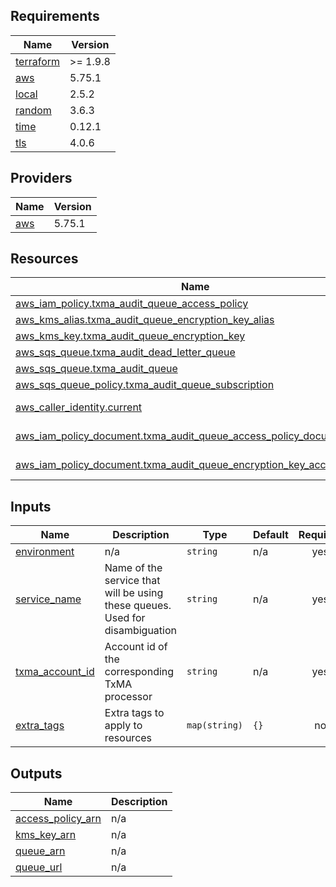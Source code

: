<!-- prettier-ignore-start -->
<!-- BEGIN_TF_DOCS -->
## Requirements

| Name | Version |
|------|---------|
| <a name="requirement_terraform"></a> [terraform](#requirement\_terraform) | >= 1.9.8 |
| <a name="requirement_aws"></a> [aws](#requirement\_aws) | 5.75.1 |
| <a name="requirement_local"></a> [local](#requirement\_local) | 2.5.2 |
| <a name="requirement_random"></a> [random](#requirement\_random) | 3.6.3 |
| <a name="requirement_time"></a> [time](#requirement\_time) | 0.12.1 |
| <a name="requirement_tls"></a> [tls](#requirement\_tls) | 4.0.6 |

## Providers

| Name | Version |
|------|---------|
| <a name="provider_aws"></a> [aws](#provider\_aws) | 5.75.1 |

## Resources

| Name | Type |
|------|------|
| [aws_iam_policy.txma_audit_queue_access_policy](https://registry.terraform.io/providers/hashicorp/aws/5.75.1/docs/resources/iam_policy) | resource |
| [aws_kms_alias.txma_audit_queue_encryption_key_alias](https://registry.terraform.io/providers/hashicorp/aws/5.75.1/docs/resources/kms_alias) | resource |
| [aws_kms_key.txma_audit_queue_encryption_key](https://registry.terraform.io/providers/hashicorp/aws/5.75.1/docs/resources/kms_key) | resource |
| [aws_sqs_queue.txma_audit_dead_letter_queue](https://registry.terraform.io/providers/hashicorp/aws/5.75.1/docs/resources/sqs_queue) | resource |
| [aws_sqs_queue.txma_audit_queue](https://registry.terraform.io/providers/hashicorp/aws/5.75.1/docs/resources/sqs_queue) | resource |
| [aws_sqs_queue_policy.txma_audit_queue_subscription](https://registry.terraform.io/providers/hashicorp/aws/5.75.1/docs/resources/sqs_queue_policy) | resource |
| [aws_caller_identity.current](https://registry.terraform.io/providers/hashicorp/aws/5.75.1/docs/data-sources/caller_identity) | data source |
| [aws_iam_policy_document.txma_audit_queue_access_policy_document](https://registry.terraform.io/providers/hashicorp/aws/5.75.1/docs/data-sources/iam_policy_document) | data source |
| [aws_iam_policy_document.txma_audit_queue_encryption_key_access_policy](https://registry.terraform.io/providers/hashicorp/aws/5.75.1/docs/data-sources/iam_policy_document) | data source |

## Inputs

| Name | Description | Type | Default | Required |
|------|-------------|------|---------|:--------:|
| <a name="input_environment"></a> [environment](#input\_environment) | n/a | `string` | n/a | yes |
| <a name="input_service_name"></a> [service\_name](#input\_service\_name) | Name of the service that will be using these queues. Used for disambiguation | `string` | n/a | yes |
| <a name="input_txma_account_id"></a> [txma\_account\_id](#input\_txma\_account\_id) | Account id of the corresponding TxMA processor | `string` | n/a | yes |
| <a name="input_extra_tags"></a> [extra\_tags](#input\_extra\_tags) | Extra tags to apply to resources | `map(string)` | `{}` | no |

## Outputs

| Name | Description |
|------|-------------|
| <a name="output_access_policy_arn"></a> [access\_policy\_arn](#output\_access\_policy\_arn) | n/a |
| <a name="output_kms_key_arn"></a> [kms\_key\_arn](#output\_kms\_key\_arn) | n/a |
| <a name="output_queue_arn"></a> [queue\_arn](#output\_queue\_arn) | n/a |
| <a name="output_queue_url"></a> [queue\_url](#output\_queue\_url) | n/a |
<!-- END_TF_DOCS -->
<!-- prettier-ignore-end -->
